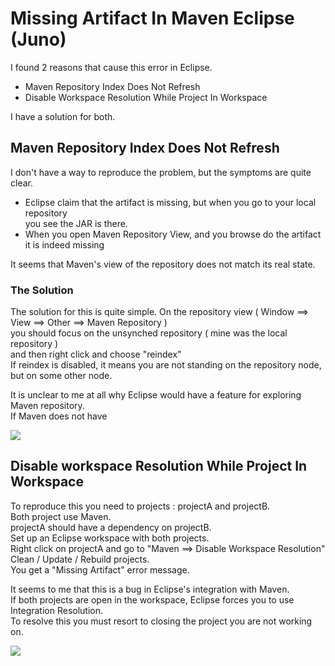 <div class="mograblog" dir="ltr" style="text-align: left;" trbidi="on">

# Missing Artifact In Maven Eclipse (Juno)

<div>

I found 2 reasons that cause this error in Eclipse.  

*   Maven Repository Index Does Not Refresh
*   Disable Workspace Resolution While Project In Workspace

I have a solution for both.  

## Maven Repository Index Does Not Refresh

I don't have a way to reproduce the problem, but the symptoms are quite clear.  

*   Eclipse claim that the artifact is missing, but when you go to your local repository  
    you see the JAR is there.
*   When you open Maven Repository View, and you browse do the artifact it is indeed missing

It seems that Maven's view of the repository does not match its real state.

### The Solution

The solution for this is quite simple. On the repository view ( Window ==> View ==> Other ==> Maven Repository )  
you should focus on the unsynched repository ( mine was the local repository )  
and then right click and choose "reindex"  
If reindex is disabled, it means you are not standing on the repository node, but on some other node.  

It is unclear to me at all why Eclipse would have a feature for exploring Maven repository.  
If Maven does not have

[![](http://4.bp.blogspot.com/-nD2xn81cO0E/UMxUXbDcNXI/AAAAAAAAVLc/JRj_cSTJfbM/s320/eclipse_maven_repository.png)](http://4.bp.blogspot.com/-nD2xn81cO0E/UMxUXbDcNXI/AAAAAAAAVLc/JRj_cSTJfbM/s1600/eclipse_maven_repository.png)

## Disable workspace Resolution While Project In Workspace

To reproduce this you need to projects : projectA and projectB.  
Both project use Maven.  
projectA should have a dependency on projectB.  
Set up an Eclipse workspace with both projects.  
Right click on projectA and go to "Maven ==> Disable Workspace Resolution"  
Clean / Update / Rebuild projects.  
You get a "Missing Artifact" error message.  

It seems to me that this is a bug in Eclipse's integration with Maven.  
If both projects are open in the workspace, Eclipse forces you to use Integration Resolution.  
To resolve this you must resort to closing the project you are not working on.  

[![](http://4.bp.blogspot.com/--B3p3BBEQEg/UMxV_RVIVmI/AAAAAAAAVLo/QpiqMbhKUOk/s320/maven_enable_workspace_resolution.png)](http://4.bp.blogspot.com/--B3p3BBEQEg/UMxV_RVIVmI/AAAAAAAAVLo/QpiqMbhKUOk/s1600/maven_enable_workspace_resolution.png)</div>

</div>